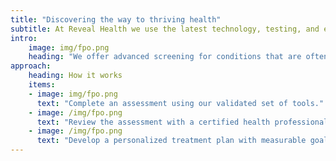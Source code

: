 ```yaml
---
title: "Discovering the way to thriving health"
subtitle: At Reveal Health we use the latest technology, testing, and education to help organizations improve wellbeing and address the root cause of disease.
intro:
    image: img/fpo.png
    heading: "We offer advanced screening for conditions that are often misdiagnosed or overlooked, such as  metabolic and autoimmune diseases, and develop truly personalized care programs."
approach:
    heading: How it works
    items:
    - image: img/fpo.png
      text: "Complete an assessment using our validated set of tools."
    - image: /img/fpo.png
      text: "Review the assessment with a certified health professional."
    - image: /img/fpo.png
      text: "Develop a personalized treatment plan with measurable goals and resources to help you succeed."
---
```


